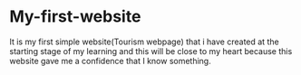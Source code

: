# My-first-website
It is my first simple website(Tourism webpage) that i have created at the starting stage of my learning and this will be close to my heart because this website gave me a confidence that I know something.
